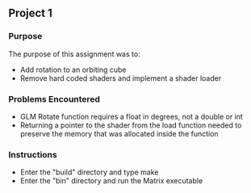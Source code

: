 ## Project 1
### Purpose
The purpose of this assignment was to:
- Add rotation to an orbiting cube
- Remove hard coded shaders and implement a shader loader

### Problems Encountered
- GLM Rotate function requires a float in degrees, not a double or int
- Returning a pointer to the shader from the load function needed to preserve the memory that was allocated inside the function

### Instructions
- Enter the "build" directory and type make
- Enter the "bin" directory and run the Matrix executable
